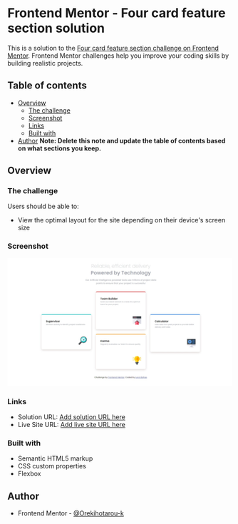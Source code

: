 # Frontend Mentor - Four card feature section solution

This is a solution to the [Four card feature section challenge on Frontend Mentor](https://www.frontendmentor.io/challenges/four-card-feature-section-weK1eFYK). Frontend Mentor challenges help you improve your coding skills by building realistic projects. 

## Table of contents

- [Overview](#overview)
  - [The challenge](#the-challenge)
  - [Screenshot](#screenshot)
  - [Links](#links)
  - [Built with](#built-with)
- [Author](#author)
**Note: Delete this note and update the table of contents based on what sections you keep.**

## Overview

### The challenge

Users should be able to:

- View the optimal layout for the site depending on their device's screen size

### Screenshot

![](/screenshot.jpeg)


### Links

- Solution URL: [Add solution URL here](https://www.frontendmentor.io/challenges/four-card-feature-section-weK1eFYK/hub)
- Live Site URL: [Add live site URL here](https://main--voluble-lollipop-78d5c6.netlify.app/)


### Built with

- Semantic HTML5 markup
- CSS custom properties
- Flexbox

## Author

- Frontend Mentor - [@Orekihotarou-k](https://www.frontendmentor.io/profile/Orekihotarou-k)


